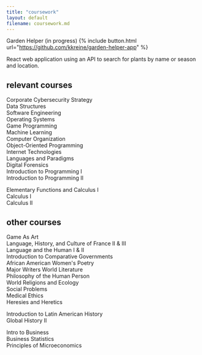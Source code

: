 ```yaml
---
title: "coursework"
layout: default
filename: coursework.md
---
```


Garden Helper (in progress)
{% include button.html url="https://github.com/kkreine/garden-helper-app" %}

React web application using an API to search for plants by name or season and location.

## relevant courses
Corporate Cybersecurity Strategy  
Data Structures  
Software Engineering  
Operating Systems  
Game Programming  
Machine Learning  
Computer Organization  
Object-Oriented Programming  
Internet Technologies  
Languages and Paradigms  
Digital Forensics  
Introduction to Programming I  
Introduction to Programming II  
  
Elementary Functions and Calculus I  
Calculus I  
Calculus II  

## other courses
Game As Art  
Language, History, and Culture of France II & III  
Language and the Human I & II  
Introduction to Comparative Governments  
African American Women's Poetry  
Major Writers World Literature  
Philosophy of the Human Person  
World Religions and Ecology  
Social Problems  
Medical Ethics  
Heresies and Heretics  
  
Introduction to Latin American History  
Global History II  

Intro to Business  
Business Statistics  
Principles of Microeconomics  